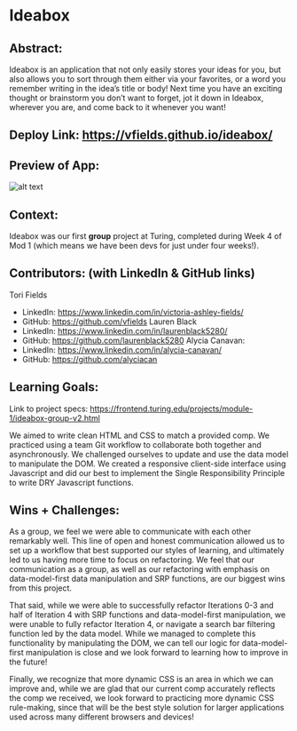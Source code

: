 # Ideabox

## Abstract:
Ideabox is an application that not only easily stores your ideas for you, but also allows you to sort through them either via your favorites, or a word you remember writing in the idea’s title or body! Next time you have an exciting thought or brainstorm you don’t want to forget, jot it down in Ideabox, wherever you are, and come back to it whenever you want!

## Deploy Link: https://vfields.github.io/ideabox/

## Preview of App:
![alt text](https://user-images.githubusercontent.com/105533317/182252301-0ceba5e2-3778-4d94-bed4-338cfa37db3a.png "Ideabox Screenshot")

## Context:
Ideabox was our first __group__ project at Turing, completed during Week 4 of Mod 1 (which means we have been devs for just under four weeks!).

## Contributors: (with LinkedIn & GitHub links)
Tori Fields
* LinkedIn: https://www.linkedin.com/in/victoria-ashley-fields/
* GitHub: https://github.com/vfields
Lauren Black
* LinkedIn: https://www.linkedin.com/in/laurenblack5280/
* GitHub: https://github.com/laurenblack5280
Alycia Canavan:
* LinkedIn: https://www.linkedin.com/in/alycia-canavan/
* GitHub: https://github.com/alyciacan

## Learning Goals:
Link to project specs: https://frontend.turing.edu/projects/module-1/ideabox-group-v2.html

We aimed to write clean HTML and CSS to match a provided comp. We practiced using a team Git workflow to collaborate both together and asynchronously. We challenged ourselves to update and use the data model to manipulate the DOM. We created a responsive client-side interface using Javascript and did our best to implement the Single Responsibility Principle to write DRY Javascript functions.

## Wins + Challenges:
As a group, we feel we were able to communicate with each other remarkably well. This line of open and honest communication allowed us to set up a workflow that best supported our styles of learning, and ultimately led to us having more time to focus on refactoring. We feel that our communication as a group, as well as our refactoring with emphasis on data-model-first data manipulation and SRP functions, are our biggest wins from this project.

That said, while we were able to successfully refactor Iterations 0-3 and half of Iteration 4 with SRP functions and data-model-first manipulation, we were unable to fully refactor Iteration 4, or navigate a search bar filtering function led by the data model. While we managed to complete this functionality by manipulating the DOM, we can tell our logic for data-model-first manipulation is close and we look forward to learning how to improve in the future!

Finally, we recognize that more dynamic CSS is an area in which we can improve and, while we are glad that our current comp accurately reflects the comp we received, we look forward to practicing more dynamic CSS rule-making, since that will be the best style solution for larger applications used across many different browsers and devices!
